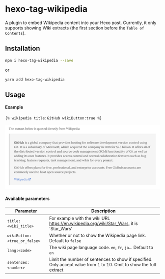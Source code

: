 # hexo-tag-wikipedia
A plugin to embed Wikipedia content into your Hexo post.
Currently, it only supports showing Wiki extracts (the first section before the `Table of Contents`).

## Installation
```bash
npm i hexo-tag-wikipedia --save
```

or
```bash
yarn add hexo-tag-wikipedia
```

## Usage
#### Example
```
{% wikipedia title:GitHub wikiButton:true %}
```
![](https://raw.githubusercontent.com/tuanna-hsp/file-hosting/master/Repo/hexo-tag-wikipedia-ss1.png)
#### Available parameters

| Parameter | Description |
| --- | --- |
| `title:<wiki_title>` | For example with the wiki URL https://en.wikipedia.org/wiki/Star_Wars, it is 'Star_Wars' |
| `wikiButton:<true_or_false>` | Whether or not to show the Wikipedia page link. Default to `false` |
| `lang:<code>` | The wiki page language code. `en`, `fr`, `ja`... Default to `en` |
| `sentences:<number>` | Limit the number of sentences to show if specified. Only accept value from 1 to 10. Omit to show the full extract |
